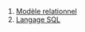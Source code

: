 1. [Modèle relationnel](../4.1_Modele_relationnel/cours/)  
2. [Langage SQL](../4.2_Langage_SQL/cours/)  
